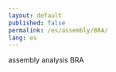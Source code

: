 ```yaml
---
layout: default
published: false
permalink: /es/assembly/BRA/
lang: es
---
```


assembly analysis BRA
